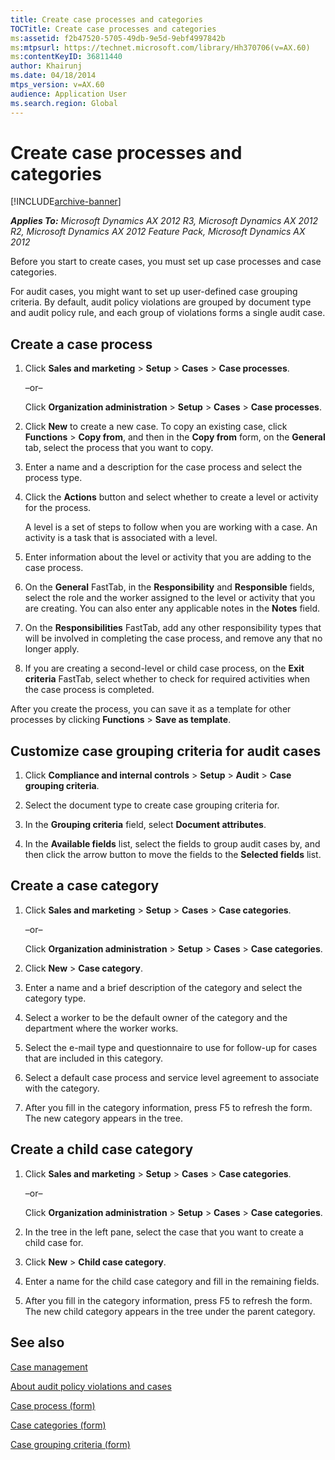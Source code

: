 ```yaml
---
title: Create case processes and categories
TOCTitle: Create case processes and categories
ms:assetid: f2b47520-5705-49db-9e5d-9ebf4997842b
ms:mtpsurl: https://technet.microsoft.com/library/Hh370706(v=AX.60)
ms:contentKeyID: 36811440
author: Khairunj
ms.date: 04/18/2014
mtps_version: v=AX.60
audience: Application User
ms.search.region: Global
---
```


# Create case processes and categories 


[!INCLUDE[archive-banner](includes/archive-banner.md)]


_**Applies To:** Microsoft Dynamics AX 2012 R3, Microsoft Dynamics AX 2012 R2, Microsoft Dynamics AX 2012 Feature Pack, Microsoft Dynamics AX 2012_

Before you start to create cases, you must set up case processes and case categories.

For audit cases, you might want to set up user-defined case grouping criteria. By default, audit policy violations are grouped by document type and audit policy rule, and each group of violations forms a single audit case.

## Create a case process

1.  Click **Sales and marketing** \> **Setup** \> **Cases** \> **Case processes**.
    
    –or–
    
    Click **Organization administration** \> **Setup** \> **Cases** \> **Case processes**.

2.  Click **New** to create a new case. To copy an existing case, click **Functions** \> **Copy from**, and then in the **Copy from** form, on the **General** tab, select the process that you want to copy.

3.  Enter a name and a description for the case process and select the process type.

4.  Click the **Actions** button and select whether to create a level or activity for the process.
    
    A level is a set of steps to follow when you are working with a case. An activity is a task that is associated with a level.

5.  Enter information about the level or activity that you are adding to the case process.

6.  On the **General** FastTab, in the **Responsibility** and **Responsible** fields, select the role and the worker assigned to the level or activity that you are creating. You can also enter any applicable notes in the **Notes** field.

7.  On the **Responsibilities** FastTab, add any other responsibility types that will be involved in completing the case process, and remove any that no longer apply.

8.  If you are creating a second-level or child case process, on the **Exit criteria** FastTab, select whether to check for required activities when the case process is completed.

After you create the process, you can save it as a template for other processes by clicking **Functions** \> **Save as template**.

## Customize case grouping criteria for audit cases

1.  Click **Compliance and internal controls** \> **Setup** \> **Audit** \> **Case grouping criteria**.

2.  Select the document type to create case grouping criteria for.

3.  In the **Grouping criteria** field, select **Document attributes**.

4.  In the **Available fields** list, select the fields to group audit cases by, and then click the arrow button to move the fields to the **Selected fields** list.

## Create a case category

1.  Click **Sales and marketing** \> **Setup** \> **Cases** \> **Case categories**.
    
    –or–
    
    Click **Organization administration** \> **Setup** \> **Cases** \> **Case categories**.

2.  Click **New** \> **Case category**.

3.  Enter a name and a brief description of the category and select the category type.

4.  Select a worker to be the default owner of the category and the department where the worker works.

5.  Select the e-mail type and questionnaire to use for follow-up for cases that are included in this category.

6.  Select a default case process and service level agreement to associate with the category.

7.  After you fill in the category information, press F5 to refresh the form. The new category appears in the tree.

## Create a child case category

1.  Click **Sales and marketing** \> **Setup** \> **Cases** \> **Case categories**.
    
    –or–
    
    Click **Organization administration** \> **Setup** \> **Cases** \> **Case categories**.

2.  In the tree in the left pane, select the case that you want to create a child case for.

3.  Click **New** \> **Child case category**.

4.  Enter a name for the child case category and fill in the remaining fields.

5.  After you fill in the category information, press F5 to refresh the form. The new child category appears in the tree under the parent category.

## See also

[Case management](case-management.md)

[About audit policy violations and cases](about-audit-policy-violations-and-cases.md)

[Case process (form)](https://technet.microsoft.com/library/hh242460\(v=ax.60\))

[Case categories (form)](https://technet.microsoft.com/library/hh209319\(v=ax.60\))

[Case grouping criteria (form)](https://technet.microsoft.com/library/hh209729\(v=ax.60\))

  


